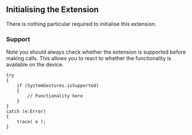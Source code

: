 
## Initialising the Extension

There is nothing particular required to initialise this extension. 


### Support

Note you should always check whether the extension is supported before making calls. 
This allows you to react to whether the functionality is available on the device.


```as3
try
{
	if (SystemGestures.isSupported)
	{
		// Functionality here
	}
}
catch (e:Error)
{
	trace( e );
}
```


